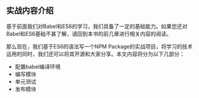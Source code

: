 
## 实战内容介绍

基于前面我们对Babel和ES6的学习，我们具备了一定的基础能力。如果您还对Babel和ES6基础不甚了解，请回到本书的前几章进行相关内容的阅读。

那么现在，我们基于ES6的语法写一个NPM Package的实战项目，将学习的技术运用的同时，我们还可以将其开源和大家分享。本文内容将分为以下几部分：

+ 配置babel编译环境
+ 编写模块
+ 单元测试
+ 发布模块
